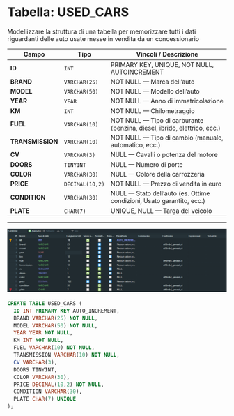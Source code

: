 # Tabella: USED_CARS

Modellizzare la struttura di una tabella per memorizzare tutti i dati riguardanti delle auto usate messe in vendita da un concessionario 

| Campo          | Tipo           | Vincoli / Descrizione |
|----------------|----------------|------------------------|
| **ID**         | `INT`          | PRIMARY KEY, UNIQUE, NOT NULL, AUTOINCREMENT |
| **BRAND**      | `VARCHAR(25)`  | NOT NULL — Marca dell’auto |
| **MODEL**      | `VARCHAR(50)`  | NOT NULL — Modello dell’auto |
| **YEAR**       | `YEAR`         | NOT NULL — Anno di immatricolazione |
| **KM**         | `INT`          | NOT NULL — Chilometraggio |
| **FUEL**       | `VARCHAR(10)`  | NOT NULL — Tipo di carburante (benzina, diesel, ibrido, elettrico, ecc.) |
| **TRANSMISSION** | `VARCHAR(10)` | NOT NULL — Tipo di cambio (manuale, automatico, ecc.) |
| **CV**         | `VARCHAR(3)`   | NULL — Cavalli o potenza del motore |
| **DOORS**      | `TINYINT`      | NULL — Numero di porte |
| **COLOR**      | `VARCHAR(30)`  | NULL — Colore della carrozzeria |
| **PRICE**      | `DECIMAL(10,2)`| NOT NULL — Prezzo di vendita in euro |
| **CONDITION**  | `VARCHAR(30)`  | NULL — Stato dell’auto (es. Ottime condizioni, Usato garantito, ecc.) |
| **PLATE**      | `CHAR(7)`      | UNIQUE, NULL — Targa del veicolo |

---

![Table](./table.png)

```sql
CREATE TABLE USED_CARS (
  ID INT PRIMARY KEY AUTO_INCREMENT,
  BRAND VARCHAR(25) NOT NULL,
  MODEL VARCHAR(50) NOT NULL,
  YEAR YEAR NOT NULL,
  KM INT NOT NULL,
  FUEL VARCHAR(10) NOT NULL,
  TRANSMISSION VARCHAR(10) NOT NULL,
  CV VARCHAR(3),
  DOORS TINYINT,
  COLOR VARCHAR(30),
  PRICE DECIMAL(10,2) NOT NULL,
  CONDITION VARCHAR(30),
  PLATE CHAR(7) UNIQUE
);
